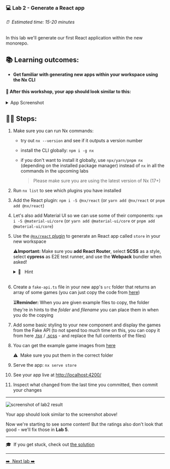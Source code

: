 ### 💻 Lab 2 - Generate a React app

###### ⏰ &nbsp;Estimated time: 15-20 minutes

In this lab we'll generate our first React application within the new monorepo.

## 📚 Learning outcomes:

- **Get familiar with generating new apps within your workspace using the Nx CLI**

#### 📲 After this workshop, your app should look similar to this:

<details>
  <summary>App Screenshot</summary>
  <img src="../assets/lab2_result.png" width="500" alt="screenshot of lab2 result">
</details>

## 🏋️‍♀️ Steps:

1. Make sure you can run Nx commands:

   - try out `nx --version` and see if it outputs a version number
   - install the CLI globally: `npm i -g nx`
   - if you don't want to install it globally, use `npx/yarn/pnpm nx` (depending on the installed package manager) instead of `nx` in all the commands in the upcoming labs

     > Please make sure you are using the latest version of Nx (17+)
     > <br />

2. Run `nx list` to see which plugins you have installed
   <br />

3. Add the React plugin: `npm i -S @nx/react` (or `yarn add @nx/react` or `pnpm add @nx/react`)
   <br />

4. Let's also add Material UI so we can use some of their components: `npm i -S @material-ui/core` (or `yarn add @material-ui/core` or `pnpm add @material-ui/core`)
   <br />

5. Use the [`@nx/react` plugin](https://nx.dev/nx-api/react/generators/application) to generate an React app called `store` in your new workspace

   ⚠️**Important:** Make sure you **add React Router**, select **SCSS** as a style, select **cypress** as E2E test runner, and use the **Webpack** bundler when asked!

   <details>
   <summary>🐳 &nbsp;&nbsp;Hint</summary>
   <img src="../assets/lab2_cmds.png" alt="Nx generate cmd structure">
   </details><br />

6. Create a `fake-api.ts` file in your new app's `src` folder that returns an array of some games (you can just copy the code from [here](../../examples/lab2/apps/store/src/fake-api/index.ts))

   ⏳**Reminder:** When you are given example files to copy, the folder they're in hints to the _folder_ and _filename_ you can place them in when you do the copying
   <br />

7. Add some basic styling to your new component and display the games from the Fake API (to not spend too much time on this, you can copy it from here [.tsx](../../examples/lab2/apps/store/src/app/app.tsx) / [.scss](../../examples/lab2/apps/store/src/app/app.module.scss) - and replace the full contents of the files)
   <br />

8. You can get the example game images from [here](../../examples/lab2/apps/store/src/assets)

   ⚠️&nbsp;&nbsp;Make sure you put them in the correct folder
   <br />

9. Serve the app: `nx serve store`
   <br />

10. See your app live at [http://localhost:4200/](http://localhost:4200/)
    <br />

11. Inspect what changed from the last time you committed, then commit your changes
    <br />

---

<img src="../assets/lab2_result.png" width="500" alt="screenshot of lab2 result">

Your app should look similar to the screenshot above!

Now we're starting to see some content! But the ratings also don't look that good - we'll fix those in **Lab 5**.

---

🎓&nbsp;&nbsp;If you get stuck, check out [the solution](SOLUTION.md)

---

[➡️ &nbsp;Next lab ➡️](../lab3/LAB.md)
